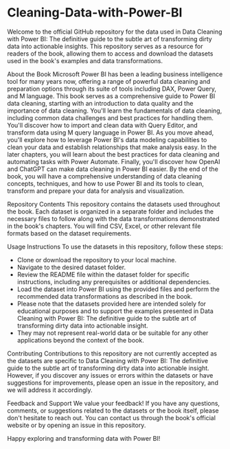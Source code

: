 # Cleaning-Data-with-Power-BI

Welcome to the official GitHub repository for the data used in Data Cleaning with Power BI: The definitive guide to the subtle art of transforming dirty data into actionable insights. 
This repository serves as a resource for readers of the book, allowing them to access and download the datasets used in the book's examples and data transformations.

About the Book
Microsoft Power BI has been a leading business intelligence tool for many years now, offering a range of powerful data cleaning and preparation options through its suite of tools including DAX, Power Query, and M language.
This book serves as a comprehensive guide to Power BI data cleaning, starting with an introduction to data quality and the importance of data cleaning. 
You'll learn the fundamentals of data cleaning, including common data challenges and best practices for handling them. You'll discover how to import and clean data with Query Editor, and transform data using M query language in Power BI. 
As you move ahead, you'll explore how to leverage Power BI's data modeling capabilities to clean your data and establish relationships that make analysis easy. 
In the later chapters, you will learn about the best practices for data cleaning and automating tasks with Power Automate. 
Finally, you'll discover how OpenAI and ChatGPT can make data cleaning in Power BI easier.
By the end of the book, you will have a comprehensive understanding of data cleaning concepts, techniques, and how to use Power BI and its tools to clean, transform and prepare your data for analysis and visualization.

Repository Contents
This repository contains the datasets used throughout the book. 
Each dataset is organized in a separate folder and includes the necessary files to follow along with the data transformations demonstrated in the book's chapters. 
You will find CSV, Excel, or other relevant file formats based on the dataset requirements.

Usage Instructions
To use the datasets in this repository, follow these steps:

- Clone or download the repository to your local machine.
- Navigate to the desired dataset folder.
- Review the README file within the dataset folder for specific instructions, including any prerequisites or additional dependencies.
- Load the dataset into Power BI using the provided files and perform the recommended data transformations as described in the book.
- Please note that the datasets provided here are intended solely for educational purposes and to support the examples presented in Data Cleaning with Power BI: The definitive guide to the subtle art of transforming dirty data into actionable insight.
- They may not represent real-world data or be suitable for any other applications beyond the context of the book.

Contributing
Contributions to this repository are not currently accepted as the datasets are specific to Data Cleaning with Power BI: The definitive guide to the subtle art of transforming dirty data into actionable insight. 
However, if you discover any issues or errors within the datasets or have suggestions for improvements, please open an issue in the repository, and we will address it accordingly.

Feedback and Support
We value your feedback! If you have any questions, comments, or suggestions related to the datasets or the book itself, please don't hesitate to reach out. You can contact us through the book's official website or by opening an issue in this repository.

Happy exploring and transforming data with Power BI!
